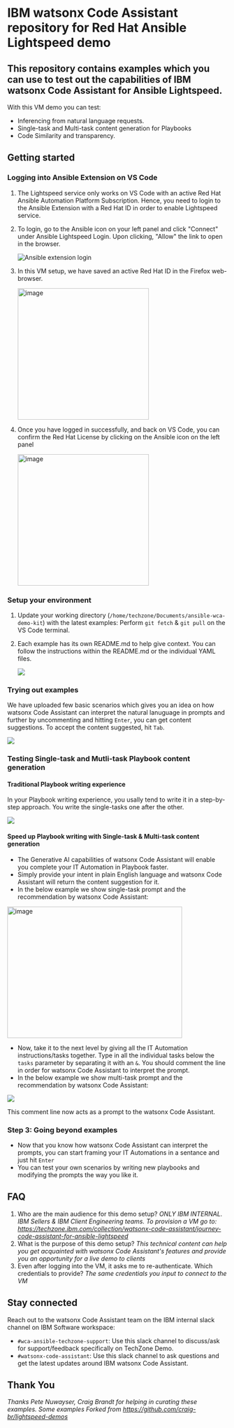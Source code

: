 # IBM watsonx Code Assistant repository for Red Hat Ansible Lightspeed demo

<h2>This repository contains examples which you can use to test out the capabilities of IBM watsonx Code Assistant for Ansible Lightspeed.</h2>

With this VM demo you can test:
- Inferencing from natural language requests.
- Single-task and Multi-task content generation for Playbooks
- Code Similarity and transparency.

<h2>Getting started</h2>  

<h3>Logging into Ansible Extension on VS Code</h3>

1. The Lightspeed service only works on VS Code with an active Red Hat Ansible Automation Platform Subscription. Hence, you need to login to the Ansible Extension with a Red Hat ID in order to enable Lightspeed service.
2. To login, go to the Ansible icon on your left panel and click "Connect" under Ansible Lightspeed Login. Upon clicking, "Allow" the link to open in the browser.
    
    ![Ansible extension login](/Images/Ansible_ext_login.png)

    <!-- ![Ansible extension login](/Images/RH_web_login.png) -->
3. In this VM setup, we have saved an active Red Hat ID in the Firefox web-browser.

    <img src="./Images/RH_web_login.png" alt="image" width="300" height="300">

4. Once you have logged in successfully, and back on VS Code, you can confirm the Red Hat License by clicking on the Ansible icon on the left panel

    <img src="./Images/Ansible_ext_login_confirm.png" alt="image" width="300" height="300">


<h3>Setup your environment</h3>

1. Update your working directory (`/home/techzone/Documents/ansible-wca-demo-kit`) with the latest examples: Perform `git fetch` & `git pull` on the VS Code terminal.
2. Each example has its own README.md to help give context. You can follow the instructions within the README.md or the individual YAML files.

    ![](/Images/Example-read-me.png)

<h3>Trying out examples</h3>

We have uploaded few basic scenarios which gives you an idea on how watsonx Code Assistant can interpret the natural lanuguage in prompts and further by uncommenting and hitting `Enter`, you can get content suggestions. To accept the content suggested, hit `Tab`.

![](/Images/Example-uncomment.png)

<h3>Testing Single-task and Mutli-task Playbook content generation</h3>

<h4>Traditional Playbook writing experience</h4>

In your Playbook writing experience, you usally tend to write it in a step-by-step approach. You write the single-tasks one after the other. 
<!-- <img title="Example list" src="/Images/AWS-single-task-traditional.png"> -->
![](/Images/AWS-single-task-traditional.png)

<h4>Speed up Playbook writing with Single-task & Multi-task content generation</h4>

- The Generative AI capabilities of watsonx Code Assistant will enable you complete your IT Automation in Playbook faster.
- Simply provide your intent in plain English language and watsonx Code Assistant will return the content suggestion for it.
- In the below example we show single-task prompt and the recommendation by watsonx Code Assistant:
<!-- <img title="AWS example" src="/Images/AWS-single-task.png"> -->
<!-- ![](/Images/AWS-single-task.png) -->
<img src="./Images/AWS-single-task.png" alt="image" width="400" height="300">

- Now, take it to the next level by giving all the IT Automation instructions/tasks together. Type in all the individual tasks below the `tasks` parameter by separating it with an `&`. You should comment the line in order for watsonx Code Assistant to interpret the prompt.
- In the below example we show multi-task prompt and the recommendation by watsonx Code Assistant:
<!-- <img title="AWS example" src="/Images/AWS-Multi-task-recommendation.png"> -->
![](/Images/AWS-Multi-task-recommendation.png)

This comment line now acts as a prompt to the watsonx Code Assistant.

<h3>Step 3: Going beyond examples</h3>

- Now that you know how watsonx Code Assistant can interpret the prompts, you can start framing your IT Automations in a sentance and just hit `Enter`
- You can test your own scenarios by writing new playbooks and modifying the prompts the way you like it.

## FAQ

1. Who are the main audience for this demo setup? _ONLY IBM INTERNAL. IBM Sellers & IBM Client Engineering teams. To provision a VM go to: https://techzone.ibm.com/collection/watsonx-code-assistant/journey-code-assistant-for-ansible-lightspeed_
2. What is the purpose of this demo setup? _This technical content can help you get acquainted with watsonx Code Assistant's features and provide you an opportunity for a live demo to clients_
3. Even after logging into the VM, it asks me to re-authenticate. Which credentials to provide? _The same credentials you input to connect to the VM_

## Stay connected

Reach out to the watsonx Code Assistant team on the IBM internal slack channel on IBM Software workspace: 
- `#wca-ansible-techzone-support`: Use this slack channel to discuss/ask for support/feedback specifically on TechZone Demo.
- `#watsonx-code-assistant`: Use this slack channel to ask questions and get the latest updates around IBM watsonx Code Assistant.

## Thank You
_Thanks Pete Nuwayser, Craig Brandt for helping in curating these examples. Some examples _Forked from_ https://github.com/craig-br/lightspeed-demos_
